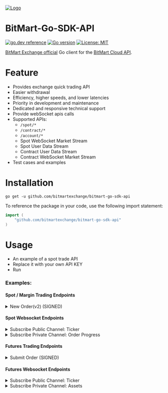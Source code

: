 [![Logo](https://img.bitmart.com/static-file/public/sdk/sdk_logo.png)](https://bitmart.com)


BitMart-Go-SDK-API
=========================
[![go.dev reference](https://img.shields.io/badge/go.dev-reference-007d9c?logo=go&logoColor=white&style=flat-square)](https://pkg.go.dev/github.com/bitmartexchange/bitmart-go-sdk-api)
[![Go version](https://shields.io/badge/Go-v1.12-blue)](https://pypi.org/project/bitmart-python-sdk-api)
[![License: MIT](https://img.shields.io/badge/License-MIT-yellow.svg)](https://opensource.org/licenses/MIT)


[BitMart Exchange official](https://bitmart.com) Go client for the [BitMart Cloud API](http://developer-pro.bitmart.com).




Feature
=========================
- Provides exchange quick trading API
- Easier withdrawal
- Efficiency, higher speeds, and lower latencies
- Priority in development and maintenance
- Dedicated and responsive technical support
- Provide webSocket apis calls
- Supported APIs:
    - `/spot/*`
    - `/contract/*`
    - `/account/*`
    - Spot WebSocket Market Stream
    - Spot User Data Stream
    - Contract User Data Stream
    - Contract WebSocket Market Stream
- Test cases and examples



Installation
=========================
```git
go get -u github.com/bitmartexchange/bitmart-go-sdk-api
```

To reference the package in your code, use the following import statement:

```go
import (
    "github.com/bitmartexchange/bitmart-go-sdk-api"
)
```



Usage
=========================
* An example of a spot trade API
* Replace it with your own API KEY
* Run


### Examples:

#### Spot / Margin Trading Endpoints

<details>

<summary>New Order(v2) (SIGNED)</summary>

```go

package main

import (
	"github.com/bitmartexchange/bitmart-go-sdk-api"
	"log"
)

/*
	POST /spot/v2/submit_order
	Doc: https://developer-pro.bitmart.com/en/spot/#new-order-v2-signed
*/
func main() {

	var yourApiKey = "Your API KEY"
	var yourSecretKey = "Your Secret KEY"
	var yourMemo = "Your Memo"

	client := bitmart.NewClient(bitmart.Config{
		ApiKey:        yourApiKey,
		SecretKey:     yourSecretKey,
		Memo:          yourMemo,
		TimeoutSecond: 5,
	})

	// New Order(v2) (SIGNED)
	var ac, err = client.PostSpotSubmitOrder(bitmart.Order{
		Symbol:        "BTC_USDT",
		Side:          "buy",
		Type:          "limit",
		ClientOrderId: "",
		Size:          "0.1",
		Price:         "8800",
		Notional:      "",
	})

	if err != nil {
		log.Panic(err)
	} else {
		log.Println(bitmart.GetResponse(ac))
	}

}



```

</details>


#### Spot Websocket Endpoints

<details>

<summary>Subscribe Public Channel: Ticker</summary>

```go

package main

import (
	"fmt"
	"github.com/bitmartexchange/bitmart-go-sdk-api"
	"time"
)

func OnMessage(message string) {
	fmt.Println("------------------------>" + message)
}

// https://developer-pro.bitmart.com/en/spot/#public-ticker-channel
func main() {
	ws := bitmart.NewWS(bitmart.Config{WsUrl: bitmart.WS_URL})

	_ = ws.Connection(OnMessage)

	// 【Public】Ticker Channel
	channels := []string{
		"spot/ticker:BTC_USDT",
	}

	ws.SubscribeWithoutLogin(channels)

}


```

</details>

<details>

<summary>Subscribe Private Channel: Order Progress</summary>

```go

package main

import (
	"fmt"
	"github.com/bitmartexchange/bitmart-go-sdk-api"
	"time"
)

func OnMessage(message string) {
	fmt.Println("------------------------>" + message)
}

// https://developer-pro.bitmart.com/en/spot/#private-order-progress
func main() {

	var yourApiKey = "Your API KEY"
	var yourSecretKey = "Your Secret KEY"
	var yourMemo = "Your Memo"

	ws := bitmart.NewWS(bitmart.Config{
		WsUrl:     bitmart.WS_URL_USER,
		ApiKey:    yourApiKey,
		SecretKey: yourSecretKey,
		Memo:      yourMemo,
	})

	_ = ws.Connection(OnMessage)

	// 【Private】Order Progress
	channels := []string{
		"spot/user/order:BTC_USDT",
	}

	ws.SubscribeWithLogin(channels)

}

```

</details>

#### Futures Trading Endpoints

<details>

<summary>Submit Order (SIGNED)</summary>

```go

package main

import (
	"github.com/bitmartexchange/bitmart-go-sdk-api"
	"log"
)

/*
	POST /contract/private/submit-order
	Doc: https://developer-pro.bitmart.com/en/futures/#submit-order-signed
*/
func main() {

	var yourApiKey = "Your API KEY"
	var yourSecretKey = "Your Secret KEY"
	var yourMemo = "Your Memo"

	client := bitmart.NewClient(bitmart.Config{
		ApiKey:        yourApiKey,
		SecretKey:     yourSecretKey,
		Memo:          yourMemo,
		TimeoutSecond: 5,
	})

	// Submit Order (SIGNED)
	var ac, err = client.PostContractSubmitOrder(bitmart.ContractOrder{
		Symbol:   "ETHUSDT",
		Side:     4,
		Type:     "limit",
		Leverage: "1",
		OpenType: "isolated",
		Size:     10,
		Price:    "2000",
	})

	if err != nil {
		log.Panic(err)
	} else {
		log.Println(bitmart.GetResponse(ac))
	}

}


```

</details>

#### Futures Websocket Endpoints

<details>

<summary>Subscribe Public Channel: Ticker</summary>

```go

package main

import (
	"fmt"
	"github.com/bitmartexchange/bitmart-go-sdk-api"
	"time"
)

func OnMessage(message string) {
	fmt.Println("------------------------>" + message)
}

// https://developer-pro.bitmart.com/en/futures/#public-ticker-channel
func main() {
	ws := bitmart.NewWSContract(bitmart.Config{WsUrl: bitmart.CONTRACT_WS_URL})

	_ = ws.Connection(OnMessage)

	// 【Public】Ticker Channel
	channels := []string{
		"futures/ticker",
	}

	ws.SubscribeWithoutLogin(channels)

	// Just test, Please do not use in production.
	time.Sleep(60 * time.Second)
}



```

</details>

<details>

<summary>Subscribe Private Channel: Assets</summary>

```go

package main

import (
	"fmt"
	"github.com/bitmartexchange/bitmart-go-sdk-api"
	"time"
)

func OnMessage(message string) {
	fmt.Println("------------------------>" + message)
}

// https://developer-pro.bitmart.com/en/futures/#private-assets-channel
func main() {

	var yourApiKey = "Your API KEY"
	var yourSecretKey = "Your Secret KEY"
	var yourMemo = "Your Memo"

	ws := bitmart.NewWSContract(bitmart.Config{
		WsUrl:     bitmart.CONTRACT_WS_PRIVATE_URL,
		ApiKey:    yourApiKey,
		SecretKey: yourSecretKey,
		Memo:      yourMemo,
	})

	_ = ws.Connection(OnMessage)

	// 【Private】Assets Channel
	channels := []string{
		"futures/asset:USDT",
	}
	ws.SubscribeWithLogin(channels)

	// Just test, Please do not use in production.
	time.Sleep(60 * time.Second)
}

```

</details>